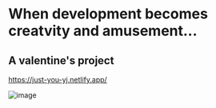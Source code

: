 # When development becomes creatvity and amusement...

## A valentine's project

https://just-you-yj.netlify.app/

![image](https://github.com/Yukti-J/Just-You/assets/97127815/e9e4e58c-1b2a-4211-a1a0-122a9d55a84b)

